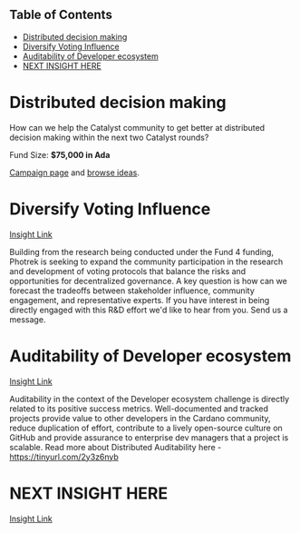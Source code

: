 ## Table of Contents

- [Distributed decision making](#distributed-decision-making)
- [Diversify Voting Influence](#diversify-voting-influence)
- [Auditability of Developer ecosystem](#auditability-of-developer-ecosystem)
- [NEXT INSIGHT HERE](#next-insight-here)

# Distributed decision making

How can we help the Catalyst community to get better at distributed decision making within the next two Catalyst rounds?

Fund Size: **$75,000 in Ada**

[Campaign page](https://cardano.ideascale.com/a/campaign-home/26104) and [browse ideas](https://cardano.ideascale.com/a/ideas/top/campaign-filter/byids/campaigns/26104/stage/unspecified).

# Diversify Voting Influence

[Insight Link](https://cardano.ideascale.com/a/dtd/Diversify-Voting-Influence/364952-48088)

Building from the research being conducted under the Fund 4 funding, Photrek is seeking to expand the community participation in the research and development of voting protocols that balance the risks and opportunities for decentralized governance. A key question is how can we forecast the tradeoffs between stakeholder influence, community engagement, and representative experts. If you have interest in being directly engaged with this R&D effort we'd like to hear from you. Send us a message.

# Auditability of Developer ecosystem

[Insight Link](https://cardano.ideascale.com/a/dtd/Auditability-of-Developer-ecosystem/365916-48088)

Auditability in the context of the Developer ecosystem challenge is directly related to its positive success metrics. Well-documented and tracked projects provide value to other developers in the Cardano community, reduce duplication of effort, contribute to a lively open-source culture on GitHub and provide assurance to enterprise dev managers that a project is scalable. Read more about Distributed Auditability here - https://tinyurl.com/2y3z6nyb

# NEXT INSIGHT HERE

[Insight Link]()

